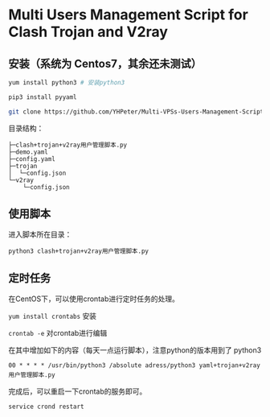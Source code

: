 # Multi Users Management Script for Clash Trojan and V2ray

## 安装（系统为 Centos7，其余还未测试）

```bash
yum install python3 # 安装python3

pip3 install pyyaml

git clone https://github.com/YHPeter/Multi-VPSs-Users-Management-Script-for-Trojan-and-V2ray.git
```

目录结构：

```
├─clash+trojan+v2ray用户管理脚本.py
├─demo.yaml
├─config.yaml
├─trojan
│  └─config.json
└─v2ray
    └─config.json
```
## 使用脚本
进入脚本所在目录：

```python3 clash+trojan+v2ray用户管理脚本.py ```

## 定时任务

在CentOS下，可以使用crontab进行定时任务的处理。

```yum install crontabs``` 安装

```crontab -e``` 对crontab进行编辑
　　

在其中增加如下的内容（每天一点运行脚本），注意python的版本用到了 python3

```00 * * * * /usr/bin/python3 /absolute adress/python3 yaml+trojan+v2ray用户管理脚本.py```
　　

完成后，可以重启一下crontab的服务即可。

```service crond restart```